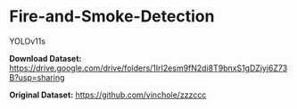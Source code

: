 # Fire-and-Smoke-Detection
YOLOv11s

**Download Dataset:**
https://drive.google.com/drive/folders/1IrI2esm9fN2di8T9bnxS1gDZjyj6Z73B?usp=sharing

**Original Dataset:**
https://github.com/vinchole/zzzccc
